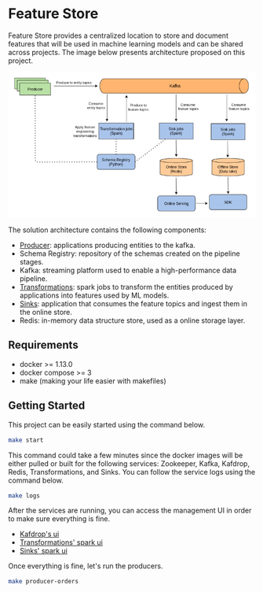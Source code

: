 # Feature Store

Feature Store provides a centralized location to store and document features that will be used in machine learning models and can be shared across projects. The image below presents architecture proposed on this project.

![architecture](./architecture.png)

The solution architecture contains the following components:

* [Producer](./producer/README.md): applications producing entities to the kafka. 
* Schema Registry: repository of the schemas created on the pipeline stages.
* Kafka: streaming platform used to enable a high-performance data pipeline.
* [Transformations](./transformations/README.md): spark jobs to transform the entities produced by applications into features used by ML models.
* [Sinks](./sinks/README.md): application that consumes the feature topics and ingest them in the online store.
* Redis: in-memory data structure store, used as a online storage layer.


## Requirements

* docker >= 1.13.0
* docker compose >= 3
* make (making your life easier with makefiles)


## Getting Started

This project can be easily started using the command below.

```bash
make start
```

This command could take a few minutes since the docker images will be either pulled or built for the following services: Zookeeper, Kafka, Kafdrop, Redis, Transformations, and Sinks. You can follow the service logs using the command below.

```bash
make logs
```

After the services are running, you can access the management UI in order to make sure everything is fine.

* [Kafdrop's ui](http://localhost:9000)
* [Transformations' spark ui](http://localhost:4040/StreamingQuery)
* [Sinks' spark ui](http://localhost:4050/StreamingQuery)

Once everything is fine, let's run the producers.

```bash
make producer-orders
```
